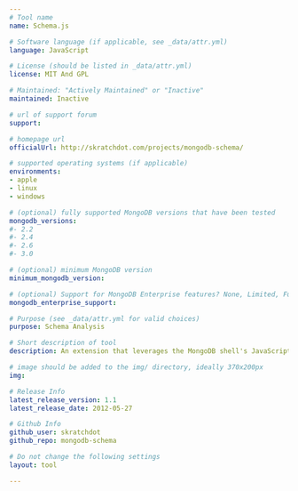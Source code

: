 ```yaml
---
# Tool name
name: Schema.js

# Software language (if applicable, see _data/attr.yml)
language: JavaScript

# License (should be listed in _data/attr.yml)
license: MIT And GPL

# Maintained: "Actively Maintained" or "Inactive"
maintained: Inactive

# url of support forum
support: 

# homepage url
officialUrl: http://skratchdot.com/projects/mongodb-schema/

# supported operating systems (if applicable)
environments:
- apple
- linux
- windows

# (optional) fully supported MongoDB versions that have been tested
mongodb_versions:
#- 2.2
#- 2.4
#- 2.6
#- 3.0

# (optional) minimum MongoDB version
minimum_mongodb_version:

# (optional) Support for MongoDB Enterprise features? None, Limited, Full
mongodb_enterprise_support: 

# Purpose (see _data/attr.yml for valid choices)
purpose: Schema Analysis

# Short description of tool
description: An extension that leverages the MongoDB shell's JavaScript interface to provide "schema" analysis.

# image should be added to the img/ directory, ideally 370x200px
img: 

# Release Info
latest_release_version: 1.1
latest_release_date: 2012-05-27

# Github Info
github_user: skratchdot
github_repo: mongodb-schema

# Do not change the following settings
layout: tool

---
```


